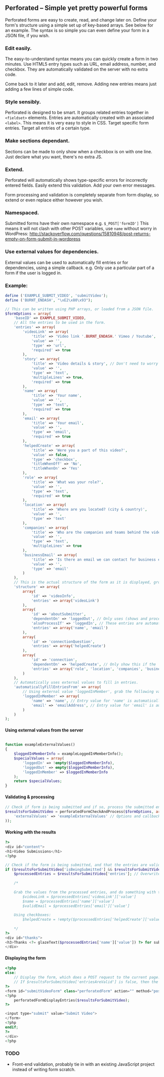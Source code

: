 ## Perforated – Simple yet pretty powerful forms

Perforated forms are easy to create, read, and change later on.
Define your form's structure using a simple set up of key-based arrays. See below for an example.
The syntax is so simple you can even define your form in a JSON file, if you wish.

### Edit easily.

The easy-to-understand syntax means you can quickly create a form in two minutes.
Use HTML5 entry types such as URL, email address, number, and checkbox.
They are automatically validated on the server with no extra code.

Come back to it later and add, edit, remove.
Adding new entries means just adding a few lines of simple code.

### Style sensibly.

Perforated is designed to be smart. It groups related entries together in `<fieldset>` elements.
Entries are automatically created with an associated `<label>`.
This means it is very easy to style in CSS.
Target specific form entries.
Target all entries of a certain type.

### Make sections dependant.

Sections can be made to only show when a checkbox is on with one line. Just declare what you want, there's no extra JS.

### Extend.

Perforated will automatically shows type-specific errors for incorrectly entered fields.
Easily extend this validation. Add your own error messages.

Form processing and validation is completely separate from form display, so extend or even replace either however you wish.

### Namespaced.

Submitted forms have their own namespace e.g. `$_POST['formID']`
This means it will not clash with other POST variables, use `name` without worry in WordPress: http://stackoverflow.com/questions/15810948/post-returns-empty-on-form-submit-in-wordpress

### Use external values for dependencies.

External values can be used to automatically fill entries or for dependencies, using a simple callback.
e.g. Only use a particular part of a form if the user is logged in.


### Example:

```php
define ('EXAMPLE_SUBMIT_VIDEO', 'submitVideo');
define ('BURNT_ENDASH', "\xE2\x80\x93");

// This can be written using PHP arrays, or loaded from a JSON file.
$formOptions = array(
	'baseID' => EXAMPLE_SUBMIT_VIDEO,
	// All the entries to be used in the form.
	'entries' => array(
		'videoLink' => array(
			'title' => 'Video link '.BURNT_ENDASH.' Vimeo / Youtube',
			'value' => '',
			'type' => 'url',
			'required' => true
		),
		'story' => array(
			'title' => 'Video details & story', // Don't need to worry about escaping HTML first.
			'value' => '',
			'type' => 'text',
			'multipleLines' => true,
			'required' => true
		),
		'name' => array(
			'title' => 'Your name',
			'value' => '',
			'type' => 'text',
			'required' => true
		),
		'email' => array(
			'title' => 'Your email',
			'value' => '',
			'type' => 'email',
			'required' => true
		),
		'helpedCreate' => array(
			'title' => 'Were you a part of this video?',
			'value' => false,
			'type' => 'checkbox',
			'titleWhenOff' => 'No',
			'titleWhenOn' => 'Yes'
		),
		'role' => array(
			'title' => 'What was your role?',
			'value' => '',
			'type' => 'text',
			'required' => true
		),
		'location' => array(
			'title' => 'Where are you located? (city & country)',
			'value' => '',
			'type' => 'text'
		),
		'companies' => array(
			'title' => 'Who are the companies and teams behind the video?',
			'value' => '',
			'type' => 'text',
			'multipleLines' => true
		),
		'businessEmail' => array(
			'title' => 'Is there an email we can contact for business enquiries?',
			'value' => '',
			'type' => 'email'
		)
	),
	// This is the actual structure of the form as it is displayed, grouped into subsections.
	'structure' => array(
		array(
			'id' => 'videoInfo',
			'entries' => array('videoLink')
		),
		array(
			'id' => 'aboutSubmitter',
			'dependentOn' => 'loggedOut', // Only uses (shows and processes) this if the 'loggedOut' external value is on.
			'alsoProcessIf' => 'loggedIn', // These entries are automatically filled (see 'automaticallyFillEntriesFrom' further down) so process them even if its dependency is off.
			'entries' => array('name', 'email')
		),
		array(
			'id' => 'connectionQuestion',
			'entries' => array('helpedCreate')
		),
		array(
			'id' => 'connection',
			'dependentOn' => 'helpedCreate', // Only show this if the 'helpedCreate' checkbox is on.
			'entries' => array('role', 'location', 'companies', 'businessEmail')
		)
	),
	// Automatically uses external values to fill in entries.
	'automaticallyFillEntriesFrom' => array(
		// Using external value 'loggedInMember', grab the following values:
		'loggedInMember' => array(
			'name' => 'name', // Entry value for 'name' is automatically filled from $externalValues['loggedInMember']['name']
			'email' => 'emailAddress', // Entry value for 'email' is automatically filled from $externalValues['loggedInMember'][emailAddress]
		)
	)
);
```

#### Using external values from the server

```php

function exampleExternalValues()
{
	$loggedInMemberInfo = exampleLoggedInMemberInfo();
	$specialValues = array(
		'loggedIn' => !empty($loggedInMemberInfo),
		'loggedOut' => empty($loggedInMemberInfo),
		'loggedInMember' => $loggedInMemberInfo
	);
	return $specialValues;
}
```

#### Validating & processing

```php
// Check if form is being submitted and if so, process the submitted entries.
$resultsForSubmitVideo = perforatedFormCheckAndProcess($formOptions, array(
	'externalValues' => 'exampleExternalValues' // Options and callbacks are kept separate to enabled $formOptions to be created as pure JSON.
));
```

#### Working with the results

```php
?>
<div id="content">
<h1>Video Submissions</h1>
<?php

// Check if the form is being submitted, and that the entries are valid.
if ($resultsForSubmitVideo['isBeingSubmitted'] && $resultsForSubmitVideo['entriesAreValid']):
	$processedEntries = $resultsForSubmitVideo['entries']; // Overwrites the entries field in the options array, meaning the result itself can be used as an options array with values already set.
	
	/*
	
	Grab the values from the processed entries, and do something with them.
		$videoLink = $processedEntries['videoLink']['value']
		$name = $processedEntries['name']['value']
		$validEmail = $processedEntries['email']['value']
	
	Using checkboxes:
		$helpedCreate = !empty($processedEntries['helpedCreate']['value']);
	
	*/
?>
<div id="thanks">
<h3>Thanks <?= glazeText($processedEntries['name']['value']) ?> for submitting your video!</h3>
</div>
```

#### Displaying the form

```php
<?php
else:
	// Display the form, which does a POST request to the current page.
	// If $resultsForSubmitVideo['entriesAreValid'] is false, then the errors will be displayed within the form.
?>
<form id="submitVideoForm" class="perforatedForm" action="" method="post" novalidate>
<?php
	perforatedFormDisplayEntries($resultsForSubmitVideo);
?>

<input type="submit" value="Submit Video">
</form>
<?php
endif;
?>
</div>
<?php

```

### TODO

- Front-end validation, probably tie in with an existing JavaScript project instead of writing form scratch.
